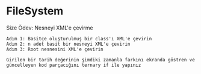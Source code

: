 # FileSystem

Size Ödev:
Nesneyi XML'e çevirme

	Adım 1: Basitçe oluşturulmuş bir class'ı XML'e çevirin
	Adım 2: n adet basit bir nesneyi XML'e çevirin
	Adım 3: Root nesnesini XML'e çevirin
	
	Girilen bir tarih değerinin şimdiki zamanla farkını ekranda göstren ve güncelleyen kod parçacığını ternary if ile yapınız

